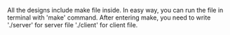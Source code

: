 All the designs include make file inside. In easy way, you can run the file in terminal with 'make' command.
After entering make, you need to write './server' for server file
'./client' for client file.

